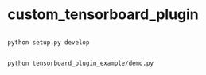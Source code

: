 # custom_tensorboard_plugin

```linux

python setup.py develop

```

```console 

python tensorboard_plugin_example/demo.py

```
